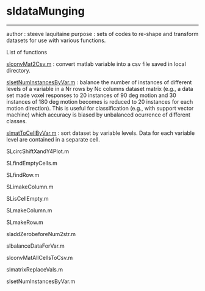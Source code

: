 # sldataMunging
----------------

author : steeve laquitaine
purpose : sets of codes to re-shape and transform datasets for use with various functions.

List of functions 

[slconvMat2Csv.m](slconvMatToCsv.m) : convert matlab variable into a csv file saved in local directory.  

[slsetNumInstancesByVar.m](slsetNumInstancesByVar.m) : balance the number of instances of different levels of a variable in a Nr rows by Nc columns dataset matrix (e.g., a data set made voxel responses to 20 instances of 90 deg motion and 30 instances of 180 deg motion becomes is reduced to 20 instances for each motion direction). This is useful for classification (e.g., with support vector machine) which accuracy is biased by unbalanced ocurrence of different classes.

[slmatToCellByVar.m](slmatToCellByVar.m) : sort dataset by variable levels. Data for each variable level are contained in a separate cell.

SLcircShiftXandY4Plot.m  

SLfindEmptyCells.m  

SLfindRow.m  

SLimakeColumn.m  

SLisCellEmpty.m  

SLmakeColumn.m  

SLmakeRow.m  

sladdZerobeforeNum2str.m  

slbalanceDataForVar.m  

slconvMatAllCellsToCsv.m   

slmatrixReplaceVals.m  

slsetNumInstancesByVar.m  
